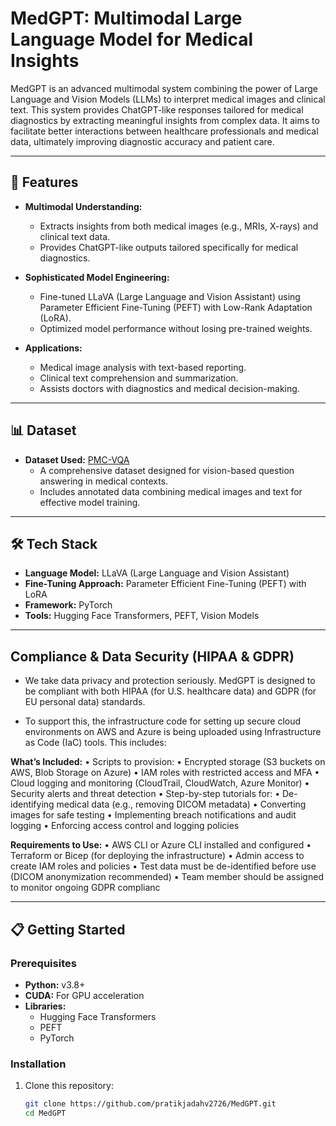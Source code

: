 # MedGPT: Multimodal Large Language Model for Medical Insights

MedGPT is an advanced multimodal system combining the power of Large Language and Vision Models (LLMs) to interpret medical images and clinical text. This system provides ChatGPT-like responses tailored for medical diagnostics by extracting meaningful insights from complex data. It aims to facilitate better interactions between healthcare professionals and medical data, ultimately improving diagnostic accuracy and patient care.

---

## 🚀 Features

- **Multimodal Understanding:**
  - Extracts insights from both medical images (e.g., MRIs, X-rays) and clinical text data.
  - Provides ChatGPT-like outputs tailored specifically for medical diagnostics.

- **Sophisticated Model Engineering:**
  - Fine-tuned LLaVA (Large Language and Vision Assistant) using Parameter Efficient Fine-Tuning (PEFT) with Low-Rank Adaptation (LoRA).
  - Optimized model performance without losing pre-trained weights.

- **Applications:**
  - Medical image analysis with text-based reporting.
  - Clinical text comprehension and summarization.
  - Assists doctors with diagnostics and medical decision-making.

---

## 📊 Dataset

- **Dataset Used:** [PMC-VQA](https://huggingface.co/datasets/xmcmic/PMC-VQA)
  - A comprehensive dataset designed for vision-based question answering in medical contexts.
  - Includes annotated data combining medical images and text for effective model training.

---

## 🛠️ Tech Stack

- **Language Model:** LLaVA (Large Language and Vision Assistant)
- **Fine-Tuning Approach:** Parameter Efficient Fine-Tuning (PEFT) with LoRA
- **Framework:** PyTorch
- **Tools:** Hugging Face Transformers, PEFT, Vision Models

---

## Compliance & Data Security (HIPAA & GDPR)

- We take data privacy and protection seriously. MedGPT is designed to be compliant with both HIPAA (for U.S. healthcare data) and GDPR (for EU personal data) standards.

- To support this, the infrastructure code for setting up secure cloud environments on AWS and Azure is being uploaded using Infrastructure as Code (IaC) tools. This includes:

 **What’s Included:**
	•	Scripts to provision:
	•	Encrypted storage (S3 buckets on AWS, Blob Storage on Azure)
	•	IAM roles with restricted access and MFA
	•	Cloud logging and monitoring (CloudTrail, CloudWatch, Azure Monitor)
	•	Security alerts and threat detection
	•	Step-by-step tutorials for:
	•	De-identifying medical data (e.g., removing DICOM metadata)
	•	Converting images for safe testing
	•	Implementing breach notifications and audit logging
	•	Enforcing access control and logging policies

**Requirements to Use:**
	•	AWS CLI or Azure CLI installed and configured
	•	Terraform or Bicep (for deploying the infrastructure)
	•	Admin access to create IAM roles and policies
	•	Test data must be de-identified before use (DICOM anonymization recommended)
	•	Team member should be assigned to monitor ongoing GDPR complianc


---

## 📋 Getting Started

### Prerequisites

- **Python:** v3.8+
- **CUDA:** For GPU acceleration
- **Libraries:**
  - Hugging Face Transformers
  - PEFT
  - PyTorch

### Installation

1. Clone this repository:
   ```bash
   git clone https://github.com/pratikjadahv2726/MedGPT.git
   cd MedGPT


